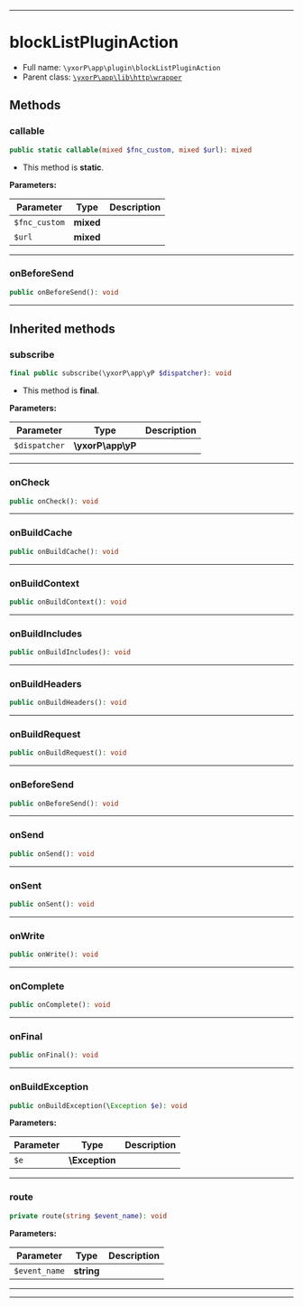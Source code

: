 ***

# blockListPluginAction





* Full name: `\yxorP\app\plugin\blockListPluginAction`
* Parent class: [`\yxorP\app\lib\http\wrapper`](../lib/http/wrapper.md)




## Methods


### callable



```php
public static callable(mixed $fnc_custom, mixed $url): mixed
```



* This method is **static**.




**Parameters:**

| Parameter | Type | Description |
|-----------|------|-------------|
| `$fnc_custom` | **mixed** |  |
| `$url` | **mixed** |  |




***

### onBeforeSend



```php
public onBeforeSend(): void
```











***


## Inherited methods


### subscribe



```php
final public subscribe(\yxorP\app\yP $dispatcher): void
```





* This method is **final**.


**Parameters:**

| Parameter | Type | Description |
|-----------|------|-------------|
| `$dispatcher` | **\yxorP\app\yP** |  |




***

### onCheck



```php
public onCheck(): void
```











***

### onBuildCache



```php
public onBuildCache(): void
```











***

### onBuildContext



```php
public onBuildContext(): void
```











***

### onBuildIncludes



```php
public onBuildIncludes(): void
```











***

### onBuildHeaders



```php
public onBuildHeaders(): void
```











***

### onBuildRequest



```php
public onBuildRequest(): void
```











***

### onBeforeSend



```php
public onBeforeSend(): void
```











***

### onSend



```php
public onSend(): void
```











***

### onSent



```php
public onSent(): void
```











***

### onWrite



```php
public onWrite(): void
```











***

### onComplete



```php
public onComplete(): void
```











***

### onFinal



```php
public onFinal(): void
```











***

### onBuildException



```php
public onBuildException(\Exception $e): void
```








**Parameters:**

| Parameter | Type | Description |
|-----------|------|-------------|
| `$e` | **\Exception** |  |




***

### route



```php
private route(string $event_name): void
```








**Parameters:**

| Parameter | Type | Description |
|-----------|------|-------------|
| `$event_name` | **string** |  |




***


***

